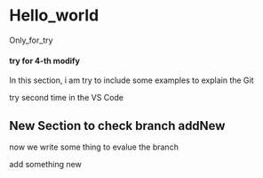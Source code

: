 # Hello_world
Only_for_try

#### try for 4-th modify
In this section, i am try to include some examples to explain the Git

try second time in the VS Code

## New Section to check branch addNew

now we write some thing to evalue the branch

add something new